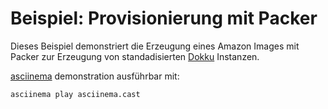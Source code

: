 # Beispiel: Provisionierung mit Packer

Dieses Beispiel demonstriert die Erzeugung eines Amazon Images mit Packer zur Erzeugung von standadisierten [Dokku](http://dokku.viewdocs.io/dokku/) Instanzen.

[asciinema](https://asciinema.org) demonstration ausführbar mit:

```bash
asciinema play asciinema.cast
```

